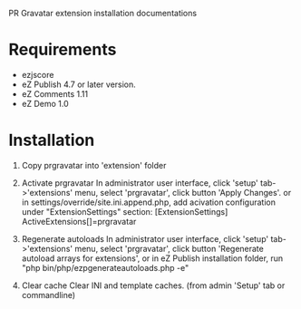 PR Gravatar extension installation documentations

Requirements
========

- ezjscore
- eZ Publish 4.7 or later version.
- eZ Comments 1.11
- eZ Demo 1.0

Installation
=======

1) Copy prgravatar into 'extension' folder

2) Activate prgravatar
   In administrator user interface, click 'setup' tab->'extensions' menu, select 'prgravatar', click button 'Apply Changes'.
   or in settings/override/site.ini.append.php, add acivation configuration under "ExtensionSettings" section:
     [ExtensionSettings]
     ActiveExtensions[]=prgravatar
     
3) Regenerate autoloads
    In administrator user interface, click 'setup' tab->'extensions' menu, select 'prgravatar', click button 'Regenerate autoload arrays for extensions',
    or in eZ Publish installation folder, run "php bin/php/ezpgenerateautoloads.php -e"
    
4) Clear cache
    Clear INI and template caches. (from admin 'Setup' tab or commandline)
